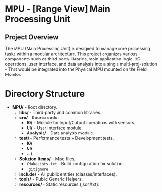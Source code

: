 # MPU - [Range View] Main Processing Unit

## Project Overview

The MPU (Main Processing Unit) is designed to manage core processing tasks within a modular architecture. This project organizes various components such as third-party libraries, main application logic, I/O operations, user interface, and data analysis into a single multi-proj-solution - That would be integrated into the Physical MPU mounted on the Field Monitor.

# Directory Structure


- **MPU/** - Root directory.
  - **libs/** - Third-party and common libraries.
  - **src/** - Source code.
    -  **IO/** - Module for Input/Output operations with sensors.
    -  **UI/** - User Interface module.
    -  **Analysis/** - Data analysis module.
  - **test/** - Performance tests + Development tests.
    -  **IO/** 
    -  **UI/** 
    -  **.../**
  - **Solution Items/** - Misc files.
    - `CMakeLists.txt` - Build configuration for solution.
    - `.gitignore`
  - **include/** - All public entities (classes/interfaces).
  - **tools/** - Public Generic Helpers.
  - **resources/** - Static resources (json/txt).
 
